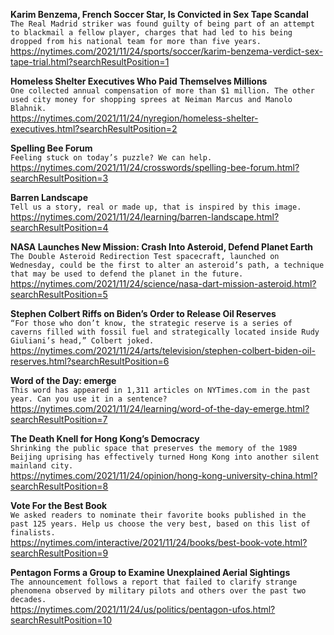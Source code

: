 **Karim Benzema, French Soccer Star, Is Convicted in Sex Tape Scandal**\
`The Real Madrid striker was found guilty of being part of an attempt to blackmail a fellow player, charges that had led to his being dropped from his national team for more than five years.`\
https://nytimes.com/2021/11/24/sports/soccer/karim-benzema-verdict-sex-tape-trial.html?searchResultPosition=1

**Homeless Shelter Executives Who Paid Themselves Millions**\
`One collected annual compensation of more than $1 million. The other used city money for shopping sprees at Neiman Marcus and Manolo Blahnik.`\
https://nytimes.com/2021/11/24/nyregion/homeless-shelter-executives.html?searchResultPosition=2

**Spelling Bee Forum**\
`Feeling stuck on today’s puzzle? We can help.`\
https://nytimes.com/2021/11/24/crosswords/spelling-bee-forum.html?searchResultPosition=3

**Barren Landscape**\
`Tell us a story, real or made up, that is inspired by this image.`\
https://nytimes.com/2021/11/24/learning/barren-landscape.html?searchResultPosition=4

**NASA Launches New Mission: Crash Into Asteroid, Defend Planet Earth**\
`The Double Asteroid Redirection Test spacecraft, launched on Wednesday, could be the first to alter an asteroid’s path, a technique that may be used to defend the planet in the future.`\
https://nytimes.com/2021/11/24/science/nasa-dart-mission-asteroid.html?searchResultPosition=5

**Stephen Colbert Riffs on Biden’s Order to Release Oil Reserves**\
`“For those who don’t know, the strategic reserve is a series of caverns filled with fossil fuel and strategically located inside Rudy Giuliani’s head,” Colbert joked.`\
https://nytimes.com/2021/11/24/arts/television/stephen-colbert-biden-oil-reserves.html?searchResultPosition=6

**Word of the Day: emerge**\
`This word has appeared in 1,311 articles on NYTimes.com in the past year. Can you use it in a sentence?`\
https://nytimes.com/2021/11/24/learning/word-of-the-day-emerge.html?searchResultPosition=7

**The Death Knell for Hong Kong’s Democracy**\
`Shrinking the public space that preserves the memory of the 1989 Beijing uprising has effectively turned Hong Kong into another silent mainland city.`\
https://nytimes.com/2021/11/24/opinion/hong-kong-university-china.html?searchResultPosition=8

**Vote For the Best Book**\
`We asked readers to nominate their favorite books published in the past 125 years. Help us choose the very best, based on this list of finalists.`\
https://nytimes.com/interactive/2021/11/24/books/best-book-vote.html?searchResultPosition=9

**Pentagon Forms a Group to Examine Unexplained Aerial Sightings**\
`The announcement follows a report that failed to clarify strange phenomena observed by military pilots and others over the past two decades.`\
https://nytimes.com/2021/11/24/us/politics/pentagon-ufos.html?searchResultPosition=10

